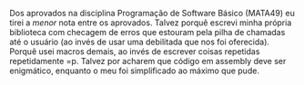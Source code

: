 Dos aprovados na disciplina Programação de Software Básico (MATA49) eu tirei
a *menor* nota entre os aprovados. Talvez porquê escrevi minha própria
biblioteca com checagem de erros que estouram pela pilha de chamadas até o
usuário (ao invés de usar uma debilitada que nos foi oferecida). Porquê usei
macros demais, ao invés de escrever coisas repetidas repetidamente =p. Talvez
por acharem que código em assembly deve ser enigmático, enquanto o meu foi
simplificado ao máximo que pude.
